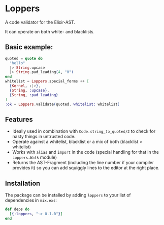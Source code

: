 # Loppers

A code validator for the Elixir-AST.

It can operate on both white- and blacklists.

## Basic example:
```elixir
quoted = quote do
  "hello"
  |> String.upcase
  |> String.pad_leading(4, "0")
end
whitelist = Loppers.special_forms ++ [
  {Kernel, :|>},
  {String, :upcase},
  {String, :pad_leading}
]
:ok = Loppers.validate(quoted, whitelist: whitelist)
```

## Features

 * Ideally used in combination with `Code.string_to_quoted/2` to check for
   nasty things in untrusted code.
 * Operate against a whitelist, blacklist or a mix of both (blacklist > whitelist)
 * Works with `alias` and `import` in the code (special handling for that in
   the `Loppers.Walk` module)
 * Returns the AST-Fragment (including the line number if your compiler provides it)
   so you can add squiggly lines to the editor at the right place.

## Installation

The package can be installed by adding `loppers` to your list of dependencies
in `mix.exs`:

```elixir
def deps do
  [{:loppers, "~> 0.1.0"}]
end
```
